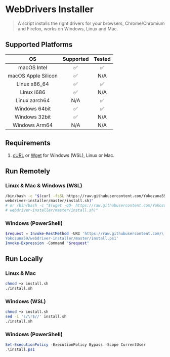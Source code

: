# WebDrivers Installer

> A script installs the right drivers for your browsers, Chrome/Chromium and Firefox, works on Windows, Linux and Mac.

## Supported Platforms

| OS | Supported | Tested |
|:--:|:---------:|:------:|
| macOS Intel | ✅ | ✅ |
| macOS Apple Silicon | ✅ | N/A |
| Linux x86_64 | ✅ | ✅ |
| Linux i686 | ✅ | N/A |
| Linux aarch64 | N/A | ✅ |
| Windows 64bit | ✅ | ✅ |
| Windows 32bit | ✅ | N/A |
| Windows Arm64 | N/A | N/A |

## Requirements

1. [cURL](https://curl.se/docs/install.html) or [Wget](http://mirrors.kernel.org/gnu/wget/) for Windows (WSL), Linux or Mac.

## Run Remotely

### Linux & Mac & Windows (WSL)

```bash
/bin/bash -c "$(curl -fsSL https://raw.githubusercontent.com/Yokozuna59/\
webdriver-installer/master/install.sh)"
# or /bin/bash -c "$(wget -qO- https://raw.githubusercontent.com/Yokozuna59/\
# webdriver-installer/master/install.sh)"
```

### Windows (PowerShell)

```PowerShell
$request = Invoke-RestMethod -URI 'https://raw.githubusercontent.com/\
Yokozuna59/webdriver-installer/master/install.ps1'
Invoke-Expression -Command "$request"
```

## Run Locally

### Linux & Mac

```bash
chmod +x install.sh
./install.sh
```

### Windows (WSL)

```bash
chmod +x install.sh
sed -i 's/\r$//' install.sh
./install.sh
```

### Windows (PowerShell)

```PowerShell
Set-ExecutionPolicy -ExecutionPolicy Bypass -Scope CurrentUser
.\install.ps1
```
